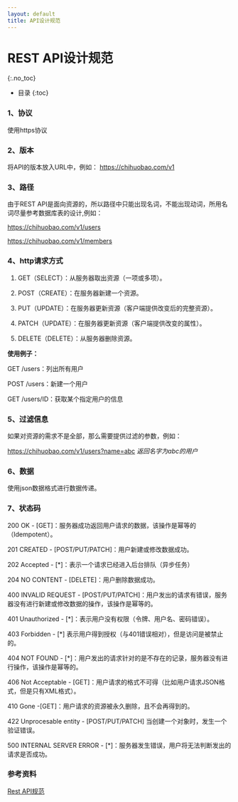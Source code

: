 ```yaml
---
layout: default
title: API设计规范
---
```


# REST API设计规范
{:.no_toc}

* 目录
{:toc}

### 1、协议

使用https协议

### 2、版本

将API的版本放入URL中，例如：
https://chihuobao.com/v1

### 3、路径

由于REST API是面向资源的，所以路径中只能出现名词，不能出现动词，所用名词尽量参考数据库表的设计,例如：

https://chihuobao.com/v1/users

https://chihuobao.com/v1/members

### 4、http请求方式

1. GET（SELECT）：从服务器取出资源（一项或多项）。

2. POST（CREATE）：在服务器新建一个资源。

3. PUT（UPDATE）：在服务器更新资源（客户端提供改变后的完整资源）。

4. PATCH（UPDATE）：在服务器更新资源（客户端提供改变的属性）。

5. DELETE（DELETE）：从服务器删除资源。

**使用例子：**

GET /users：列出所有用户

POST /users：新建一个用户

GET /users/ID：获取某个指定用户的信息


### 5、过滤信息

如果对资源的需求不是全部，那么需要提供过滤的参数，例如：

https://chihuobao.com/v1/users?name=abc *返回名字为abc的用户*

### 6、数据

使用json数据格式进行数据传递。

### 7、状态码

200 OK - [GET]：服务器成功返回用户请求的数据，该操作是幂等的（Idempotent）。

201 CREATED - [POST/PUT/PATCH]：用户新建或修改数据成功。

202 Accepted - [*]：表示一个请求已经进入后台排队（异步任务）

204 NO CONTENT - [DELETE]：用户删除数据成功。

400 INVALID REQUEST - [POST/PUT/PATCH]：用户发出的请求有错误，服务器没有进行新建或修改数据的操作，该操作是幂等的。

401 Unauthorized - [*]：表示用户没有权限（令牌、用户名、密码错误）。

403 Forbidden - [*] 表示用户得到授权（与401错误相对），但是访问是被禁止的。

404 NOT FOUND - [*]：用户发出的请求针对的是不存在的记录，服务器没有进行操作，该操作是幂等的。

406 Not Acceptable - [GET]：用户请求的格式不可得（比如用户请求JSON格式，但是只有XML格式）。

410 Gone -[GET]：用户请求的资源被永久删除，且不会再得到的。

422 Unprocesable entity - [POST/PUT/PATCH] 当创建一个对象时，发生一个验证错误。

500 INTERNAL SERVER ERROR - [*]：服务器发生错误，用户将无法判断发出的请求是否成功。

### 参考资料

[Rest API规范](https://blog.csdn.net/pkueecser/article/details/50193881)
